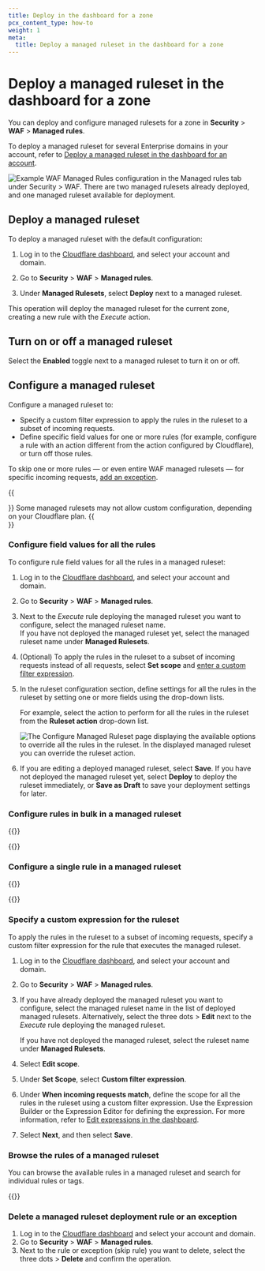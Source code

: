 ```yaml
---
title: Deploy in the dashboard for a zone
pcx_content_type: how-to
weight: 1
meta:
  title: Deploy a managed ruleset in the dashboard for a zone
---
```


# Deploy a managed ruleset in the dashboard for a zone

You can deploy and configure managed rulesets for a zone in **Security** > **WAF** > **Managed rules**.

To deploy a managed ruleset for several Enterprise domains in your account, refer to [Deploy a managed ruleset in the dashboard for an account](/waf/managed-rules/deploy-account-dashboard/).

![Example WAF Managed Rules configuration in the Managed rules tab under Security > WAF. There are two managed rulesets already deployed, and one managed ruleset available for deployment.](/images/waf/waf-managed-rules-tab.png)

## Deploy a managed ruleset

To deploy a managed ruleset with the default configuration:

1. Log in to the [Cloudflare dashboard](https://dash.cloudflare.com/), and select your account and domain.

2. Go to **Security** > **WAF** > **Managed rules**.

3. Under **Managed Rulesets**, select **Deploy** next to a managed ruleset.

This operation will deploy the managed ruleset for the current zone, creating a new rule with the _Execute_ action.

## Turn on or off a managed ruleset

Select the **Enabled** toggle next to a managed ruleset to turn it on or off.

## Configure a managed ruleset

Configure a managed ruleset to:

- Specify a custom filter expression to apply the rules in the ruleset to a subset of incoming requests.
- Define specific field values for one or more rules (for example, configure a rule with an action different from the action configured by Cloudflare), or turn off those rules.

To skip one or more rules — or even entire WAF managed rulesets — for specific incoming requests, [add an exception](/waf/managed-rules/waf-exceptions/).

{{<Aside type="note">}}
Some managed rulesets may not allow custom configuration, depending on your Cloudflare plan.
{{</Aside>}}

### Configure field values for all the rules

To configure rule field values for all the rules in a managed ruleset:

1. Log in to the [Cloudflare dashboard](https://dash.cloudflare.com/), and select your account and domain.

2. Go to **Security** > **WAF** > **Managed rules**.

3. Next to the _Execute_ rule deploying the managed ruleset you want to configure, select the managed ruleset name.<br> If you have not deployed the managed ruleset yet, select the managed ruleset name under **Managed Rulesets**.

4. (Optional) To apply the rules in the ruleset to a subset of incoming requests instead of all requests, select **Set scope** and [enter a custom filter expression](#specify-a-custom-expression-for-the-ruleset).

5. In the ruleset configuration section, define settings for all the rules in the ruleset by setting one or more fields using the drop-down lists.

    For example, select the action to perform for all the rules in the ruleset from the **Ruleset action** drop-down list.

    ![The Configure Managed Ruleset page displaying the available options to override all the rules in the ruleset. In the displayed managed ruleset you can override the ruleset action.](/images/waf/waf-configure-ruleset.png)

6. If you are editing a deployed managed ruleset, select **Save**. If you have not deployed the managed ruleset yet, select **Deploy** to deploy the ruleset immediately, or **Save as Draft** to save your deployment settings for later.

### Configure rules in bulk in a managed ruleset

{{<render file="_managed-rules-browse-zone.md">}}

{{<render file="_managed-ruleset-configure-rules-in-bulk.md">}}

### Configure a single rule in a managed ruleset

{{<render file="_managed-rules-browse-zone.md">}}

{{<render file="_managed-ruleset-configure-single-rule.md">}}

### Specify a custom expression for the ruleset

To apply the rules in the ruleset to a subset of incoming requests, specify a custom filter expression for the rule that executes the managed ruleset.

1. Log in to the [Cloudflare dashboard](https://dash.cloudflare.com/), and select your account and domain.

2. Go to **Security** > **WAF** > **Managed rules**.

3. If you have already deployed the managed ruleset you want to configure, select the managed ruleset name in the list of deployed managed rulesets. Alternatively, select the three dots > **Edit** next to the _Execute_ rule deploying the managed ruleset.

    If you have not deployed the managed ruleset, select the ruleset name under **Managed Rulesets**.

4. Select **Edit scope**.

5. Under **Set Scope**, select **Custom filter expression**.

6. Under **When incoming requests match**, define the scope for all the rules in the ruleset using a custom filter expression. Use the Expression Builder or the Expression Editor for defining the expression. For more information, refer to [Edit expressions in the dashboard](/ruleset-engine/rules-language/expressions/edit-expressions/).

7. Select **Next**, and then select **Save**.

### Browse the rules of a managed ruleset

You can browse the available rules in a managed ruleset and search for individual rules or tags.

{{<render file="_managed-rules-browse-zone.md">}}

### Delete a managed ruleset deployment rule or an exception

1. Log in to the [Cloudflare dashboard](https://dash.cloudflare.com/) and select your account and domain.
2. Go to **Security** > **WAF** > **Managed rules**.
3. Next to the rule or exception (skip rule) you want to delete, select the three dots > **Delete** and confirm the operation.
